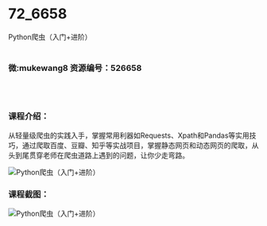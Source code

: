 # 72_6658
Python爬虫（入门+进阶）
<br/></br>
<h3>微:mukewang8 资源编号：526658</h3>
<br/></br>
<h3>课程介绍：</h3>
<p>从轻量级爬虫的实践入手，掌握常用利器如Requests、Xpath和Pandas等实用技巧，通过爬取百度、豆瓣、知乎等实战项目，掌握静态网页和动态网页的爬取，从头到尾贯穿老师在爬虫道路上遇到的问题，让你少走弯路。</p>
<p><img src="https://www.ko996.com/wp-content/uploads/img/2019/08/1-104-300x180.png" alt="Python爬虫（入门+进阶）"></p>
<h3>课程截图：</h3>
<p><img src="https://www.ko996.com/wp-content/uploads/img/2019/08/2-119.png" alt="Python爬虫（入门+进阶）"></p>
